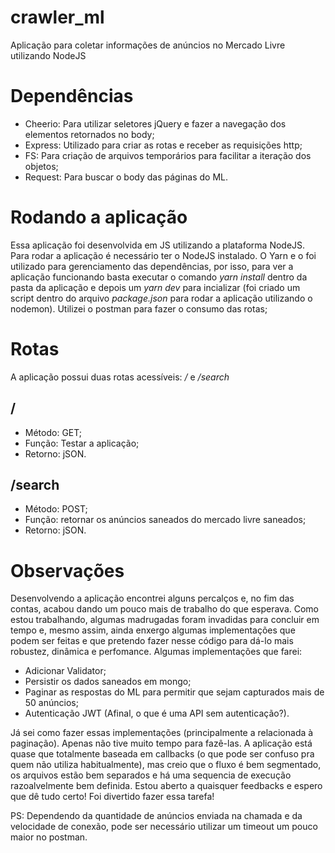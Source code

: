 # crawler_ml

Aplicação para coletar informações de anúncios no Mercado Livre utilizando NodeJS

# Dependências

- Cheerio: Para utilizar seletores jQuery e fazer a navegação dos elementos retornados no body;
- Express: Utilizado para criar as rotas e receber as requisições http;
- FS: Para criação de arquivos temporários para facilitar a iteração dos objetos;
- Request: Para buscar o body das páginas do ML.

# Rodando a aplicação

Essa aplicação foi desenvolvida em JS utilizando a plataforma NodeJS. Para rodar a aplicação é necessário ter o NodeJS instalado. O Yarn e o foi utilizado para gerenciamento das dependências, por isso, para ver a aplicação funcionando basta executar o comando _yarn install_ dentro da pasta da aplicação e depois um _yarn dev_ para incializar (foi criado um script dentro do arquivo _package.json_ para rodar a aplicação utilizando o nodemon). Utilizei o postman para fazer o consumo das rotas;

# Rotas

A aplicação possui duas rotas acessíveis: _/_ e _/search_

## /
- Método: GET;
- Função: Testar a aplicação;
- Retorno: jSON.

## /search
- Método: POST;
- Função: retornar os anúncios saneados do mercado livre saneados;
- Retorno: jSON.

# Observações
Desenvolvendo a aplicação encontrei alguns percalços e, no fim das contas, acabou dando um pouco mais de trabalho do que esperava. Como estou trabalhando, algumas madrugadas foram invadidas para concluir em tempo e, mesmo assim, ainda enxergo algumas implementações que podem ser feitas e que pretendo fazer nesse código para dá-lo mais robustez, dinâmica e perfomance. Algumas implementações que farei: 

- Adicionar Validator;
- Persistir os dados saneados em mongo;
- Paginar as respostas do ML para permitir que sejam capturados mais de 50 anúncios;
- Autenticação JWT (Afinal, o que é uma API sem autenticação?).

Já sei como fazer essas implementações (principalmente a relacionada à paginação). Apenas não tive muito tempo para fazê-las. A aplicação está quase que totalmente baseada em callbacks (o que pode ser confuso pra quem não utiliza habitualmente), mas creio que o fluxo é bem segmentado, os arquivos estão bem separados e há uma sequencia de execução razoalvelmente bem definida. Estou aberto a quaisquer feedbacks e espero que dê tudo certo! Foi divertido fazer essa tarefa!

PS: Dependendo da quantidade de anúncios enviada na chamada e da velocidade de conexão, pode ser necessário utilizar um timeout um pouco maior no postman.